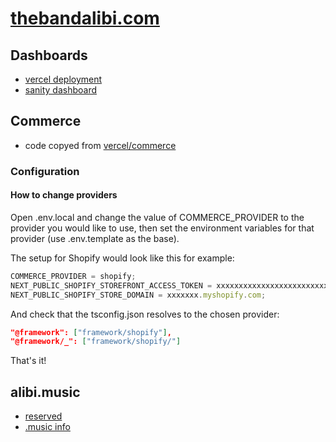 # [thebandalibi.com](https://thebandalibi.com/)

## Dashboards

- [vercel deployment](https://vercel.com/crvouga/the-band-alibi)
- [sanity dashboard](https://www.sanity.io/teams/personal/project/mswm483g/settings)

## Commerce

- code copyed from [vercel/commerce](https://github.com/vercel/commerce)

### Configuration

#### How to change providers

Open .env.local and change the value of COMMERCE_PROVIDER to the provider you would like to use, then set the environment variables for that provider (use .env.template as the base).

The setup for Shopify would look like this for example:

```ts
COMMERCE_PROVIDER = shopify;
NEXT_PUBLIC_SHOPIFY_STOREFRONT_ACCESS_TOKEN = xxxxxxxxxxxxxxxxxxxxxxxxxxxx;
NEXT_PUBLIC_SHOPIFY_STORE_DOMAIN = xxxxxxx.myshopify.com;
```

And check that the tsconfig.json resolves to the chosen provider:

```json
"@framework": ["framework/shopify"],
"@framework/_": ["framework/shopify/"]
```

That's it!

## alibi.music

- [reserved](https://iwantmyname.com/dashboard/domains/pre-orders)
- [.music info](https://music.us/)
